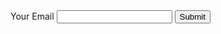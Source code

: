 <form action="https://formspree.io/f/{form_id}" method="post">
  <label for="email">Your Email</label>
  <input name="Email" id="email" type="email">
  <button type="submit">Submit</button>
</form>